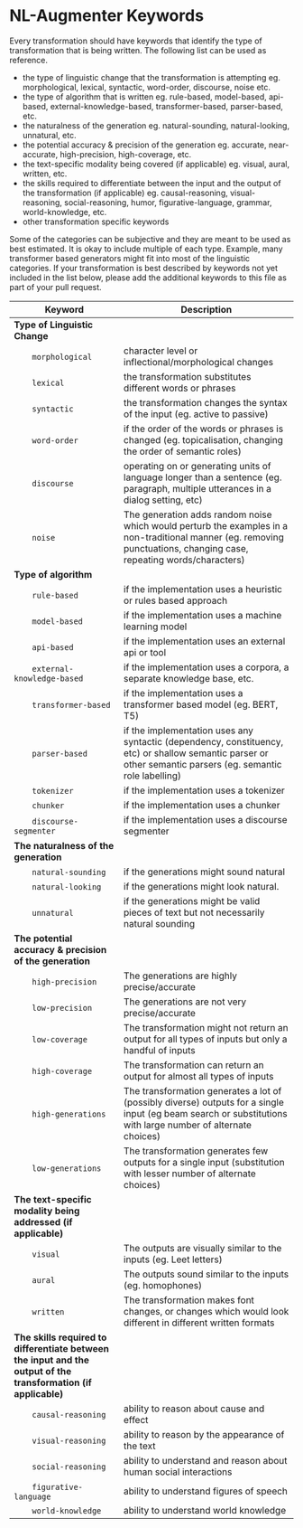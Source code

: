   # NL-Augmenter Keywords

Every transformation should have keywords that identify the type of transformation that is being written. The following list can be used as reference.
- the type of linguistic change that the transformation is attempting eg. morphological, lexical, syntactic, word-order, discourse, noise etc.
- the type of algorithm that is written eg. rule-based, model-based, api-based, external-knowledge-based, transformer-based, parser-based, etc.
- the naturalness of the generation eg. natural-sounding, natural-looking, unnatural, etc.
- the potential accuracy & precision of the generation eg. accurate, near-accurate, high-precision, high-coverage, etc.
- the text-specific modality being covered (if applicable) eg. visual, aural, written, etc.
- the skills required to differentiate between the input and the output of the transformation (if applicable) eg. causal-reasoning, visual-reasoning, social-reasoning, humor, figurative-language, grammar, world-knowledge, etc. 
- other transformation specific keywords

Some of the categories can be subjective and they are meant to be used as best estimated. It is okay to include multiple of each type. Example, many transformer based generators might fit into most of the linguistic categories.  If your transformation is best described by keywords not yet included in the list below, please add the additional keywords to this file as part of your pull request.

Keyword | Description
------- | -----------
**Type of Linguistic Change** |
  `morphological` | character level or inflectional/morphological changes
  `lexical` | the transformation substitutes different words or phrases
  `syntactic` | the transformation changes the syntax of the input (eg. active to passive)
  `word-order` | if the order of the words or phrases is changed (eg. topicalisation, changing the order of semantic roles)
  `discourse` | operating on or generating units of language longer than a sentence (eg. paragraph, multiple utterances in a dialog setting, etc)
  `noise` | The generation adds random noise which would perturb the examples in a non-traditional manner (eg. removing punctuations, changing case, repeating words/characters)
**Type of algorithm** |
  `rule-based` | if the implementation uses a heuristic or rules based approach
  `model-based` | if the implementation uses a machine learning model
  `api-based` | if the implementation uses an external api or tool
  `external-knowledge-based` | if the implementation uses a corpora, a separate knowledge base, etc.
  `transformer-based` | if the implementation uses a transformer based model (eg. BERT, T5)
  `parser-based` | if the implementation uses any syntactic (dependency, constituency, etc) or shallow semantic parser or other semantic parsers (eg. semantic role labelling)
  `tokenizer` | if the implementation uses a tokenizer
  `chunker` | if the implementation uses a chunker
  `discourse-segmenter` | if the implementation uses a discourse segmenter
**The naturalness of the generation** |
  `natural-sounding` | if the generations might sound natural
  `natural-looking` | if the generations might look natural.
  `unnatural` | if the generations might be valid pieces of text but not necessarily natural sounding
**The potential accuracy & precision of the generation** | 
  `high-precision` | The generations are highly precise/accurate
  `low-precision` | The generations are not very precise/accurate
  `low-coverage` | The transformation might not return an output for all types of inputs but only a handful of inputs
  `high-coverage` | The transformation can return an output for almost all types of inputs
  `high-generations` | The transformation generates a lot of (possibly diverse) outputs for a single input (eg beam search or substitutions with large number of alternate choices)
  `low-generations` | The transformation generates few outputs for a single input (substitution with lesser number of alternate choices)
**The text-specific modality being addressed (if applicable)** |
  `visual` | The outputs are visually similar to the inputs (eg. Leet letters)
  `aural` | The outputs sound similar to the inputs (eg. homophones)
  `written` | The transformation makes font changes, or changes which would look different in different written formats
**The skills required to differentiate between the input and the output of the transformation (if applicable)** |
  `causal-reasoning` | ability to reason about cause and effect
  `visual-reasoning` | ability to reason by the appearance of the text
  `social-reasoning` | ability to understand and reason about human social interactions
  `figurative-language` | ability to understand figures of speech
  `world-knowledge` | ability to understand world knowledge
  
